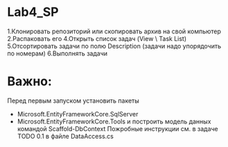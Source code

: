 # Lab4_SP

1.Клонировать репозиторий или скопировать архив на свой компьютер
2.Распаковать его
4.Открыть список задач (View \ Task List)
5.Отсортировать задачи по полю Description (задачи надо упорядочить по номерам)
6.Выполнять задачи

# Важно:

Перед первым запуском установить пакеты 
- Microsoft.EntityFrameworkCore.SqlServer
- Microsoft.EntityFrameworkCore.Tools
и построить модель данных командой Scaffold-DbContext
Пожробные инструкции см. в задаче TODO 0.1 в файле DataAccess.cs
